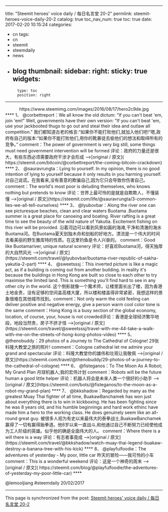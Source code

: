 
---
title: "Steemit heroes' voice daily  / 每日名言堂 20-2"
permlink: steemit-heroes-voice-daily-20-2
catalog: true
toc_nav_num: true
toc: true
date: 2017-02-20 10:15:24
categories:
- cn
tags:
- cn
- steemit
- steemdaily
- news
- blog
thumbnail: 
sidebar:
    right:
        sticky: true
widgets:
    -
        type: toc
        position: right
---


<center>https://www.steemimg.com/images/2016/08/17/hero2c9de.jpg</center>
****
1、	@corbettreport：We all know the old dictum: "If you can't beat 'em, join 'em!" Well, governments have their own version: "If you can't beat 'em, use your jackbooted thugs to go out and steal their idea and outlaw all competition."
我们都知道古老的格言:“如果你不能打败他们,就加入他们吧!“嗯,政府有自己的版本:“如果你不能打败他们,用你的靴暴徒去偷他们的想法和取缔所有的竞争。”
comment：The power of government is very big still, some things must need government intervention will be formed
评论：政府的力量还是很大，有些东西必须需要政府干涉才会形成
-->[original / 原文]( https://steemit.com/bitcoin/@corbettreport/the-coming-bitcoin-crackdown)
****
2、	@sauravrungta：Lying to yourself. In my opinion, there is no good intention of lying to yourself because it only results in you harming yourself.
对自己说谎。在我看来,没有善意的欺骗自己,因为它只会导致你伤害自己。
comment：The world's most poor is deluding themselves, who knows nothing but pretends to know
评论：世界上最可怜的是就是自欺欺人，不懂装懂
-->[original / 原文](https://steemit.com/life/@sauravrungta/3-common-lies-we-all-tell-ourselves)
****
3、	@lyubovbar：Along the river one can see picturesque beaches, clean and clear waters Buotama&nbsp;.Buotama summer is a great place for canoeing and boating. River rafting is a great time to see the beauty of the wild nature of Yakutia. Excitement fishing on this river will be provided.
沿着河边可以看到风景如画的海滩,干净和清澈的海水Buotama河。在Buotama夏天划独木舟和划船的好地方。漂流是一个伟大的时间去看美丽的野生雅库特的性质。在这里钓鱼是令人兴奋的。
comment：Good like Buotamariver, unique natural scenery
评论：好喜欢Buotama河，得天独厚的大自然风光
-->[original / 原文](https://steemit.com/travel/@lyubovbar/buotama-river-republic-of-sakha-yakutia-2-part)
****
4、	@sweetsssj：This inverted picture is like a magic act, as if a building is coming out from another building. In reality it's because the buildings in Hong Kong are built so close to each other to try maximise the limited land. This is something you'll find hard to see in any other city in the world.
这个倒影就像一个魔术师，让楼里面长出了楼，因为香港土地金贵，没有足够的空间盖高楼大厦，所以楼和楼盖得非常紧密，我想这样的景象很难在其他城市找到。comment：Not only warm the cold feeling can deliver positive and negative energy, give a person warm cool color tone is the same
comment：Hong Kong is a busy section of the global economy, location, of course, your, house is not crowded评论：香港是全球经济繁华地段，地段当然贵，房子不挤才怪
-->[original / 原文](https://steemit.com/travel/@sweetsssj/travel-with-me-44-take-a-walk-with-me-on-the-streets-of-hong-kong-photos-video)
****
5、	@thenobuddy：29 photos of a Journey to The Cathedral of Cologne!
29张科隆大教堂之旅的照片!
comment：Cologne cathedral let me admire your grand and spectacular
评论：科隆大教堂你的雄伟和壮观让我敬佩
-->[original / 原文](https://steemit.com/travel/@thenobuddy/29-photos-of-a-journey-to-the-cathedral-of-cologne)
****
6、	@fisteganos：To The Moon As A Robot; My Grand Plan
月球机器人;我的宏伟计划
comment：Robots will be the future human a good little helper
评论：机器人将会是未来人类一个很好的小助手
-->[original / 原文](https://steemit.com/bots/@fisteganos/to-the-moon-as-a-robot-my-grand-plan)
****
7、	@bkkshadow：Regarded by many as the greatest Muay Thai fighter of all time, BuakawBanchamek has won just about everything there is to win in kickboxing. He has been fighting since he was 8 years old, and his humble beginnings and hard work ethinc have made him a hero to the working class. He does genuinely seem like an all-round great guy.
被很多人视为有史以来最伟大的泰拳战士,BuakawBanchamek赢得了一切有赢得跆拳道。他8岁以来一直战斗,和他通过自己不断努力已经使他成为工人阶级的英雄。似乎他的确是全面伟大的人。
comment：Where there is a will there is a way
评论：有志者事竟成
-->[original / 原文](https://steemit.com/travel/@bkkshadow/watch-muay-thai-legend-buakaw-destroy-a-banana-tree-with-his-kick)
****
8、	@playfulfoodie：The adventures of yesterday - My poor, little car
昨天的冒险——我可怜的小车
comment：This is a wonderful weekend
评论：这是一个神奇的周末
-->[original / 原文]( https://steemit.com/blog/@playfulfoodie/the-adventures-of-yesterday-my-poor-little-car)
****




@lemooljiang  #steemdaily   20/02/2017

- - -

This page is synchronized from the post: [Steemit heroes' voice daily  / 每日名言堂 20-2](https://steemit.com/@lemooljiang/steemit-heroes-voice-daily-20-2)
